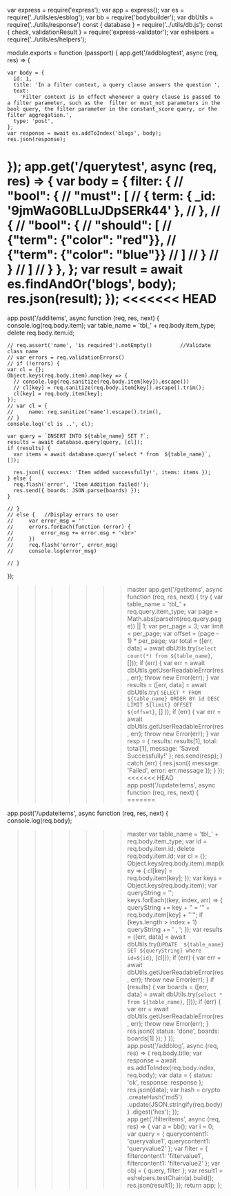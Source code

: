 var express = require('express');
var app = express();
var es = require('../utils/es/esblog');
var bb = require('bodybuilder');
var dbUtils = require('../utils/response')
const { database } = require('../utils/db.js');
const { check, validationResult } = require('express-validator');
var eshelpers = require('../utils/es/helpers');

module.exports = function (passport) {
  app.get('/addblogtest', async (req, res) => {

    var body = {
      id: 1,
      title: 'In a filter context, a query clause answers the question ',
      text:
        'Filter context is in effect whenever a query clause is passed to a filter parameter, such as the  filter or must_not parameters in the bool query, the filter parameter in the constant_score query, or the filter aggregation.',
      type: 'post',
    };
    var response = await es.addToIndex('blogs', body);
    res.json(response);
  });
  app.get('/querytest', async (req, res) => {
    var body = {
      filter: {
        //  "bool": {
        //  "must": [
        //        {
        term: { _id: '9jmWaG0BLLuJDpSERk44' },
        //        },
        // {
        //     "bool": {
        //         "should": [
        //             {"term": {"color": "red"}},
        //             {"term": {"color": "blue"}}
        //         ]
        //     }
        // }
        //    ]
        //   }
      },
    };
    var result = await es.findAndOr('blogs', body);
    res.json(result);
  });
<<<<<<< HEAD
=======
  app.post('/additems', async function (req, res, next) {
    console.log(req.body.item);
    var table_name = 'tbl_' + req.body.item_type;
    delete req.body.item.id;

    // req.assert('name', 'is required').notEmpty()         //Validate class name
    // var errors = req.validationErrors()
    // if (!errors) {
    var cl = {};
    Object.keys(req.body.item).map(key => {
      // console.log(req.sanitize(req.body.item[key]).escape())
      // cl[key] = req.sanitize(req.body.item[key]).escape().trim();
      cl[key] = req.body.item[key];
    });
    // var cl = {
    //     name: req.sanitize('name').escape().trim(),
    // }
    console.log('cl is ..', cl);

    var query = `INSERT INTO ${table_name} SET ?`;
    results = await database.query(query, [cl]);
    if (results) {
      var items = await database.query(`select * from  ${table_name}`, []);

      res.json({ success: 'Item added successfully!', items: items });
    } else {
      req.flash('error', 'Item Addition failed!');
      res.send({ boards: JSON.parse(boards) });
    }

    // }
    // else {   //Display errors to user
    //     var error_msg = ''
    //     errors.forEach(function (error) {
    //         error_msg += error.msg + '<br>'
    //     })
    //     req.flash('error', error_msg)
    //     console.log(error_msg)

    // }
  });

>>>>>>> master
  app.get('/getitems', async function (req, res, next) {
    try {
      var table_name = 'tbl_' + req.query.item_type;
      var page = Math.abs(parseInt(req.query.page)) || 1;
      var per_page = 3;
      var limit = per_page;
      var offset = (page - 1) * per_page;
      var total = ([err, data] = await dbUtils.try(`select count(*) from ${table_name}`, []));
      if (err) {
        var err = await dbUtils.getUserReadableError(res, err);
        throw new Error(err);
      }
      var results = ([err, data] = await dbUtils.try(
        `SELECT * FROM ${table_name} ORDER BY id DESC LIMIT ${limit} OFFSET ${offset}`,
        []
      ));
      if (err) {
        var err = await dbUtils.getUserReadableError(res, err);
        throw new Error(err);
      }
      var resp = { results: results[1], total: total[1], message: 'Saved Successfully!' };
      res.send(resp);
    } catch (err) {
      res.json({ message: 'Failed', error: err.message });
    }
  });
<<<<<<< HEAD
  app.post('/updateitems', async function (req, res, next) {
=======

  app.post('/updateitems', async function (req, res, next) {
    console.log(req.body);
>>>>>>> master
    var table_name = 'tbl_' + req.body.item_type;
    var id = req.body.item.id;
    delete req.body.item.id;
    var cl = {};
    Object.keys(req.body.item).map(key => {
      cl[key] = req.body.item[key];
    });
    var keys = Object.keys(req.body.item);
    var queryString = '';
    keys.forEach((key, index, arr) => {
      queryString += key + " = '" + req.body.item[key] + "'";
      if (keys.length > index + 1) queryString += ' , ';
    });
    var results = ([err, data] = await dbUtils.try(`UPDATE  ${table_name} SET ${queryString} where id=${id}`, [cl]));
    if (err) {
      var err = await dbUtils.getUserReadableError(res, err);
      throw new Error(err);
    }
    if (results) {
      var boards = ([err, data] = await dbUtils.try(`select * from ${table_name}`, []));
      if (err) {
        var err = await dbUtils.getUserReadableError(res, err);
        throw new Error(err);
      }
      res.json({ status: 'done', boards: boards[1] });
    }
  });
  app.post('/addblog', async (req, res) => {
    req.body.title;
    var response = await es.addToIndex(req.body.index, req.body);
    var data = { status: 'ok', response: response };
    res.json(data);
    var hash = crypto
      .createHash('md5')
      .update(JSON.stringify(req.body))
      .digest('hex');
  });
  app.get('/filteritems', async (req, res) => {
    var a = bb();
    var i = 0;
    var query = { querycontent1: 'queryvalue1', querycontent1: 'queryvalue2' };
    var filter = { filtercontent1: 'filtervalue1', filtercontent1: 'filtervalue2' };
    var obj = { query, filter };
    var result1 = eshelpers.testChain(a).build();
    res.json(result1);
  });
  return app;
};

